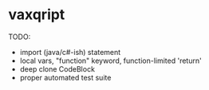 # vaxqript

TODO:

* import (java/c#-ish) statement
* local vars, "function" keyword, function-limited 'return'
* deep clone CodeBlock
* proper automated test suite
